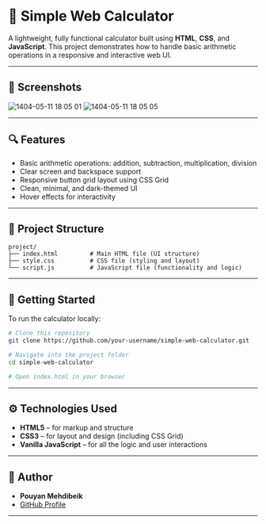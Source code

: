 # 🧮 Simple Web Calculator

A lightweight, fully functional calculator built using **HTML**, **CSS**, and **JavaScript**. This project demonstrates how to handle basic arithmetic operations in a responsive and interactive web UI.

---
## 📸 Screenshots
![1404-05-11 18 05 01](https://github.com/user-attachments/assets/028a6829-47c8-48b4-a4ac-7504d3a36637)
![1404-05-11 18 05 05](https://github.com/user-attachments/assets/72ee2ea9-2c3f-403e-934c-db886524cb8c)



---

## 🔍 Features

- Basic arithmetic operations: addition, subtraction, multiplication, division  
- Clear screen and backspace support  
- Responsive button grid layout using CSS Grid  
- Clean, minimal, and dark-themed UI  
- Hover effects for interactivity

---

## 📁 Project Structure

```
project/
├── index.html         # Main HTML file (UI structure)
├── style.css          # CSS file (styling and layout)
└── script.js          # JavaScript file (functionality and logic)
```

---

## 🚀 Getting Started

To run the calculator locally:

```bash
# Clone this repository
git clone https://github.com/your-username/simple-web-calculator.git

# Navigate into the project folder
cd simple-web-calculator

# Open index.html in your browser
```

---

## ⚙️ Technologies Used

- **HTML5** – for markup and structure  
- **CSS3** – for layout and design (including CSS Grid)  
- **Vanilla JavaScript** – for all the logic and user interactions  

---

## 🙌 Author

- **Pouyan Mehdibeik**  
- [GitHub Profile](https://github.com/yan-jordan)

---

